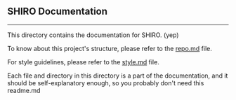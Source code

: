 ## SHIRO Documentation

---

This directory contains the documentation for SHIRO. (yep)

To know about this project's structure, please refer to the [repo.md](repo.md) file.

For style guidelines, please refer to the [style.md](style.md) file.

Each file and directory in this directory is a part of the documentation, and it should be self-explanatory enough, so
you probably don't need this readme.md